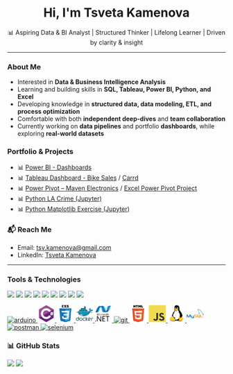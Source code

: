 <h1 align="center">Hi, I'm Tsveta Kamenova</h1>
<p align="center">
📊 Aspiring Data & BI Analyst | Structured Thinker | Lifelong Learner | Driven by clarity & insight
</p>

---

### About Me


- Interested in **Data & Business Intelligence Analysis**
- Learning and building skills in **SQL, Tableau, Power BI, Python, and Excel**
- Developing knowledge in **structured data, data modeling, ETL, and process optimization**
- Comfortable with both **independent deep-dives** and **team collaboration**
- Currently working on **data pipelines** and portfolio **dashboards**, while exploring **real-world datasets**


### Portfolio & Projects

- 📊 [Power BI - Dashboards](https://github.com/Tsveta-Kamenova/AdventureWorks)
- 📊 [Tableau Dashboard - Bike Sales](https://public.tableau.com/views/Portfolio_17545771211020/SalesDashboard) / [Carrd](https://tsvetakamenovabikesales.carrd.co)
- 📊 [Power Pivot – Maven Electronics](https://github.com/Tsveta-Kamenova/15min-Power-Pivot) / [Excel Power Pivot Project](https://github.com/Tsveta-Kamenova/Power-Pivot-Intro)
- 📊 [Python LA Crime (Jupyter)](https://www.kaggle.com/code/tsvetakamenovay/la-crime-tsveta-kamenova)
- 📊 [Python Matplotlib Exercise (Jupyter)](https://www.kaggle.com/code/tsvetakamenovay/matplotlib-exercise)


### 📬 Reach Me

- Email: [tsv.kamenova@gmail.com](mailto:tsv.kamenova@gmail.com)
- LinkedIn: [Tsveta Kamenova](https://www.linkedin.com/in/tsveta-kamenova-b64739120/)

---

### Tools & Technologies

<p align="left">
  <!-- Core BI/Data Tools -->
  <img src="https://img.shields.io/badge/SQL-CC2927?style=for-the-badge&logo=postgresql&logoColor=white"/>
  <img src="https://img.shields.io/badge/Tableau-E97627?style=for-the-badge&logo=tableau&logoColor=white"/>
  <img src="https://img.shields.io/badge/Power%20BI-F2C811?style=for-the-badge&logo=powerbi&logoColor=black"/>
  <img src="https://img.shields.io/badge/Excel-217346?style=for-the-badge&logo=microsoft-excel&logoColor=white"/>
  <img src="https://img.shields.io/badge/Python-3776AB?style=for-the-badge&logo=python&logoColor=white"/>
  <img src="https://img.shields.io/badge/SPSS-009FDA?style=for-the-badge"/>
  <img src="https://img.shields.io/badge/Askia-005EB8?style=for-the-badge"/>
  <img src="https://img.shields.io/badge/Q%20(DisplayR)-004B87?style=for-the-badge"/>
  <img src="https://img.shields.io/badge/AutoCAD-E44726?style=for-the-badge&logo=autodesk&logoColor=white"/>
</p>

  <!-- Your existing stack -->
  <a href="https://www.arduino.cc/" target="_blank" rel="noreferrer">
    <img src="https://cdn.worldvectorlogo.com/logos/arduino-1.svg" alt="arduino" width="40" height="40"/>
  </a>
  <a href="https://www.w3schools.com/cs/" target="_blank" rel="noreferrer">
    <img src="https://raw.githubusercontent.com/devicons/devicon/master/icons/csharp/csharp-original.svg" alt="csharp" width="40" height="40"/>
  </a>
  <a href="https://www.w3schools.com/css/" target="_blank" rel="noreferrer">
    <img src="https://raw.githubusercontent.com/devicons/devicon/master/icons/css3/css3-original-wordmark.svg" alt="css3" width="40" height="40"/>
  </a>
  <a href="https://www.docker.com/" target="_blank" rel="noreferrer">
    <img src="https://raw.githubusercontent.com/devicons/devicon/master/icons/docker/docker-original-wordmark.svg" alt="docker" width="40" height="40"/>
  </a>
  <a href="https://dotnet.microsoft.com/" target="_blank" rel="noreferrer">
    <img src="https://raw.githubusercontent.com/devicons/devicon/master/icons/dot-net/dot-net-original-wordmark.svg" alt="dotnet" width="40" height="40"/>
  </a>
  <a href="https://git-scm.com/" target="_blank" rel="noreferrer">
    <img src="https://www.vectorlogo.zone/logos/git-scm/git-scm-icon.svg" alt="git" width="40" height="40"/>
  </a>
  <a href="https://www.w3.org/html/" target="_blank" rel="noreferrer">
    <img src="https://raw.githubusercontent.com/devicons/devicon/master/icons/html5/html5-original-wordmark.svg" alt="html5" width="40" height="40"/>
  </a>
  <a href="https://developer.mozilla.org/en-US/docs/Web/JavaScript" target="_blank" rel="noreferrer">
    <img src="https://raw.githubusercontent.com/devicons/devicon/master/icons/javascript/javascript-original.svg" alt="javascript" width="40" height="40"/>
  </a>
  <a href="https://www.linux.org/" target="_blank" rel="noreferrer">
    <img src="https://raw.githubusercontent.com/devicons/devicon/master/icons/linux/linux-original.svg" alt="linux" width="40" height="40"/>
  </a>
  <a href="https://www.mysql.com/" target="_blank" rel="noreferrer">
    <img src="https://raw.githubusercontent.com/devicons/devicon/master/icons/mysql/mysql-original-wordmark.svg" alt="mysql" width="40" height="40"/>
  </a>
  <a href="https://postman.com" target="_blank" rel="noreferrer">
    <img src="https://www.vectorlogo.zone/logos/getpostman/getpostman-icon.svg" alt="postman" width="40" height="40"/>
  </a>
  <a href="https://www.selenium.dev" target="_blank" rel="noreferrer">
    <img src="https://raw.githubusercontent.com/detain/svg-logos/780f25886640cef088af994181646db2f6b1a3f8/svg/selenium-logo.svg" alt="selenium" width="40" height="40"/>
  </a>
</p>

### 📊 GitHub Stats

<p align="left">
  <img src="https://github-readme-stats.vercel.app/api?username=tsveta-kamenova&count_private=true&theme=tokyonight&show_icons=true"/>
  <img src="https://github-readme-stats.vercel.app/api/top-langs/?username=tsveta-kamenova&langs_count=5&theme=tokyonight"/>
</p>
